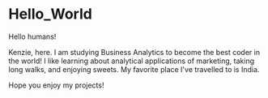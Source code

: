 # Hello_World

Hello humans!

Kenzie, here. I am studying Business Analytics to become the best coder in the world!
I like learning about analytical applications of marketing, taking long walks, and enjoying sweets.
My favorite place I've travelled to is India.

Hope you enjoy my projects!
